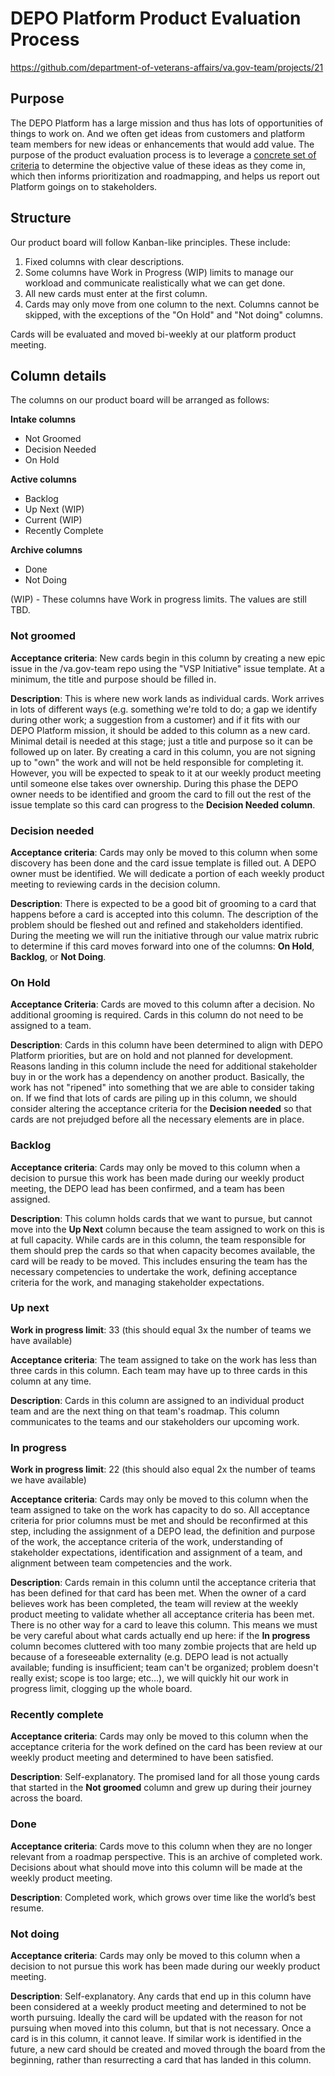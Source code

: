 # DEPO Platform Product Evaluation Process
https://github.com/department-of-veterans-affairs/va.gov-team/projects/21

## Purpose

The DEPO Platform has a large mission and thus has lots of opportunities of things to work on. And we often get ideas from customers and platform team members for new ideas or enhancements that would add value. The purpose of the product evaluation process is to leverage a [concrete set of criteria](https://docs.google.com/spreadsheets/d/1W5FVsMDI7gTxVkoFmJXZaLRGd8mmyJDXXejeBmscKo0/edit#gid=1904403801) to determine the objective value of these ideas as they come in, which then informs prioritization and roadmapping, and helps us report out Platform goings on to stakeholders.


## Structure

Our product board will follow Kanban-like principles. These include:

1. Fixed columns with clear descriptions.
1. Some columns have Work in Progress (WIP) limits to manage our workload and communicate realistically what we can get done.
1. All new cards must enter at the first column.
1. Cards may only move from one column to the next. Columns cannot be skipped, with the exceptions of the "On Hold" and "Not doing" columns.

Cards will be evaluated and moved bi-weekly at our platform product meeting.

## Column details

The columns on our product board will be arranged as follows:

**Intake columns**
- Not Groomed
- Decision Needed
- On Hold

**Active columns**
- Backlog
- Up Next (WIP)
- Current (WIP)
- Recently Complete

**Archive columns**
- Done
- Not Doing

(WIP) - These columns have Work in progress limits. The values are still TBD.

### Not groomed

**Acceptance criteria**: New cards begin in this column by creating a new epic issue in the /va.gov-team repo using the "VSP Initiative" issue template. At a minimum, the title and purpose should be filled in.

**Description**: This is where new work lands as individual cards. Work arrives in lots of different ways (e.g. something we're told to do; a gap we identify during other work; a suggestion from a customer) and if it fits with our DEPO Platform mission, it should be added to this column as a new card. Minimal detail is needed at this stage; just a title and purpose so it can be followed up on later. By creating a card in this column, you are not signing up to "own" the work and will not be held responsible for completing it. However, you will be expected to speak to it at our weekly product meeting until someone else takes over ownership. During this phase the DEPO owner needs to be identified and groom the card to fill out the rest of the issue template so this card can progress to the **Decision Needed column**.

### Decision needed

**Acceptance criteria**: Cards may only be moved to this column when some discovery has been done and the card issue template is filled out. A DEPO owner must be identified. We will dedicate a portion of each weekly product meeting to reviewing cards in the decision column.

**Description**: There is expected to be a good bit of grooming to a card that happens before a card is accepted into this column. The description of the problem should be fleshed out and refined and stakeholders identified. During the meeting we will run the initiative through our value matrix rubric to determine if this card moves forward into one of the columns: **On Hold**, **Backlog**, or **Not Doing**.

### On Hold

**Acceptance Criteria**: Cards are moved to this column after a decision. No additional grooming is required. Cards in this column do not need to be assigned to a team. 

**Description**: Cards in this column have been determined to align with DEPO Platform priorities, but are on hold and not planned for development. Reasons landing in this column include the need for additional stakeholder buy in or the work has a dependency on another product. Basically, the work has not "ripened" into something that we are able to consider taking on. If we find that lots of cards are piling up in this column, we should consider altering the acceptance criteria for the **Decision needed** so that cards are not prejudged before all the necessary elements are in place.

### Backlog

**Acceptance criteria**: Cards may only be moved to this column when a decision to pursue this work has been made during our weekly product meeting, the DEPO lead has been confirmed, and a team has been assigned.

**Description**: This column holds cards that we want to pursue, but cannot move into the **Up Next** column because the team assigned to work on this is at full capacity. While cards are in this column, the team responsible for them should prep the cards so that when capacity becomes available, the card will be ready to be moved. This includes ensuring the team has the necessary competencies to undertake the work, defining acceptance criteria for the work, and managing stakeholder expectations.

### Up next

**Work in progress limit**: 33 (this should equal 3x the number of teams we have available)

**Acceptance criteria**: The team assigned to take on the work has less than three cards in this column. Each team may have up to three cards in this column at any time.

**Description**: Cards in this column are assigned to an individual product team and are the next thing on that team's roadmap. This column communicates to the teams and our stakeholders our upcoming work.

### In progress

**Work in progress limit**: 22 (this should also equal 2x the number of teams we have available)

**Acceptance criteria**: Cards may only be moved to this column when the team assigned to take on the work has capacity to do so. All acceptance criteria for prior columns must be met and should be reconfirmed at this step, including the assignment of a DEPO lead, the definition and purpose of the work, the acceptance criteria of the work, understanding of stakeholder expectations, identification and assignment of a team, and alignment between team competencies and the work.

**Description**: Cards remain in this column until the acceptance criteria that has been defined for that card has been met. When the owner of a card believes work has been completed, the team will review at the weekly product meeting to validate whether all acceptance criteria has been met. There is no other way for a card to leave this column. This means we must be very careful about what cards actually end up here: if the **In progress** column becomes cluttered with too many zombie projects that are held up because of a foreseeable externality (e.g. DEPO lead is not actually available; funding is insufficient; team can't be organized; problem doesn't really exist; scope is too large; etc...), we will quickly hit our work in progress limit, clogging up the whole board.

### Recently complete

**Acceptance criteria**: Cards may only be moved to this column when the acceptance criteria for the work defined on the card has been review at our weekly product meeting and determined to have been satisfied.

**Description**: Self-explanatory. The promised land for all those young cards that started in the **Not groomed** column and grew up during their journey across the board. 

### Done

**Acceptance criteria**: Cards move to this column when they are no longer relevant from a roadmap perspective. This is an archive of completed work. Decisions about what should move into this column will be made at the weekly product meeting.

**Description**: Completed work, which grows over time like the world’s best resume.

### Not doing

**Acceptance criteria**: Cards may only be moved to this column when a decision to not pursue this work has been made during our weekly product meeting.

**Description**: Self-explanatory. Any cards that end up in this column have been considered at a weekly product meeting and determined to not be worth pursuing. Ideally the card will be updated with the reason for not pursuing when moved into this column, but that is not necessary. Once a card is in this column, it cannot leave. If similar work is identified in the future, a new card should be created and moved through the board from the beginning, rather than resurrecting a card that has landed in this column. 

